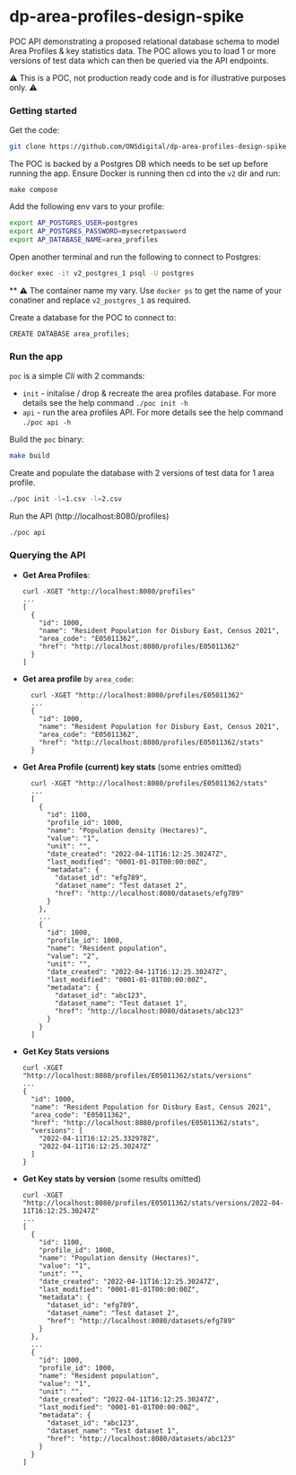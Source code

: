 # dp-area-profiles-design-spike

POC API demonstrating a proposed relational database schema to model Area Profiles & key statistics data. The POC allows
you to load 1 or more versions of test data which can then be queried via the API endpoints. 

:warning: This is a POC, not production ready code and is for illustrative purposes only. :warning:

### Getting started

Get the code:

  ```bash
  git clone https://github.com/ONSdigital/dp-area-profiles-design-spike
  ```

The POC is backed by a Postgres DB which needs to be set up before running the app. Ensure Docker is running then cd 
into the `v2` dir and run:

  ```
  make compose
  ```
Add the following env vars to your profile: 
````bash
export AP_POSTGRES_USER=postgres
export AP_POSTGRES_PASSWORD=mysecretpassword
export AP_DATABASE_NAME=area_profiles
````

Open another terminal and run the following to connect to Postgres:

```bash
docker exec -it v2_postgres_1 psql -U postgres
```

** :warning: The container name my vary. Use `docker ps` to get the name of your conatiner and replace
`v2_postgres_1` as required.

Create a database for the POC to connect to:

  ```
  CREATE DATABASE area_profiles;
  ```

### Run the app
`poc` is a simple _Cli_ with 2 commands:

- `init` - initalise / drop & recreate the area profiles database. For more details see the help command `./poc init -h`
- `api` - run the area profiles API.  For more details see the help command `./poc api -h`

Build the `poc` binary:
```bash
make build
```
Create and populate the database with 2 versions of test data for 1 area profile.
````bash
./poc init -l=1.csv -l=2.csv
````
Run the API (http://localhost:8080/profiles)
````bash
./poc api
````

### Querying the API

- **Get Area Profiles**:
  ```shell
  curl -XGET "http://localhost:8080/profiles"
  ...
  [
    {
      "id": 1000,
      "name": "Resident Population for Disbury East, Census 2021",
      "area_code": "E05011362",
      "href": "http://localhost:8080/profiles/E05011362"
    }
  ]
  ```

- **Get area profile** by `area_code`:
  ```shell
    curl -XGET "http://localhost:8080/profiles/E05011362"
    ...
    {
      "id": 1000,
      "name": "Resident Population for Disbury East, Census 2021",
      "area_code": "E05011362",
      "href": "http://localhost:8080/profiles/E05011362/stats"
    }
  ```

- **Get Area Profile (current) key stats** (some entries omitted)
  ````shell
    curl -XGET "http://localhost:8080/profiles/E05011362/stats"
    ...
    [
      {
        "id": 1100,
        "profile_id": 1000,
        "name": "Population density (Hectares)",
        "value": "1",
        "unit": "",
        "date_created": "2022-04-11T16:12:25.30247Z",
        "last_modified": "0001-01-01T00:00:00Z",
        "metadata": {
          "dataset_id": "efg789",
          "dataset_name": "Test dataset 2",
          "href": "http://localhost:8080/datasets/efg789"
        }
      },
      ...
      {
        "id": 1000,
        "profile_id": 1000,
        "name": "Resident population",
        "value": "2",
        "unit": "",
        "date_created": "2022-04-11T16:12:25.30247Z",
        "last_modified": "0001-01-01T00:00:00Z",
        "metadata": {
          "dataset_id": "abc123",
          "dataset_name": "Test dataset 1",
          "href": "http://localhost:8080/datasets/abc123"
        }
      }
    ]
  ````
- **Get Key Stats versions**
  ````shell
  curl -XGET "http://localhost:8080/profiles/E05011362/stats/versions"
  ...
  {
    "id": 1000,
    "name": "Resident Population for Disbury East, Census 2021",
    "area_code": "E05011362",
    "href": "http://localhost:8080/profiles/E05011362/stats",
    "versions": [
      "2022-04-11T16:12:25.332978Z",
      "2022-04-11T16:12:25.30247Z"
    ]
  }
  ````
- **Get Key stats by version** (some results omitted)
  ````shell
  curl -XGET "http://localhost:8080/profiles/E05011362/stats/versions/2022-04-11T16:12:25.30247Z"
  ...
  [
    {
      "id": 1100,
      "profile_id": 1000,
      "name": "Population density (Hectares)",
      "value": "1",
      "unit": "",
      "date_created": "2022-04-11T16:12:25.30247Z",
      "last_modified": "0001-01-01T00:00:00Z",
      "metadata": {
        "dataset_id": "efg789",
        "dataset_name": "Test dataset 2",
        "href": "http://localhost:8080/datasets/efg789"
      }
    },
    ...
    {
      "id": 1000,
      "profile_id": 1000,
      "name": "Resident population",
      "value": "1",
      "unit": "",
      "date_created": "2022-04-11T16:12:25.30247Z",
      "last_modified": "0001-01-01T00:00:00Z",
      "metadata": {
        "dataset_id": "abc123",
        "dataset_name": "Test dataset 1",
        "href": "http://localhost:8080/datasets/abc123"
      }
    }
  ]
  ````


